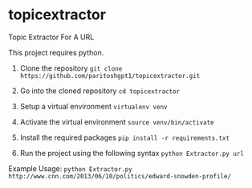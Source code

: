 # topicextractor
Topic Extractor For A URL

This project requires python.

1. Clone the repository
```git clone https://github.com/paritoshgpt1/topicextractor.git```

2. Go into the cloned repository
```cd topicextractor```

3. Setup a virtual environment
```virtualenv venv```

4. Activate the virtual environment
```source venv/bin/activate```

5. Install the required packages
```pip install -r requirements.txt```

6. Run the project using the following syntax
```python Extractor.py url```

Example Usage:
```python Extractor.py http://www.cnn.com/2013/06/10/politics/edward-snowden-profile/```